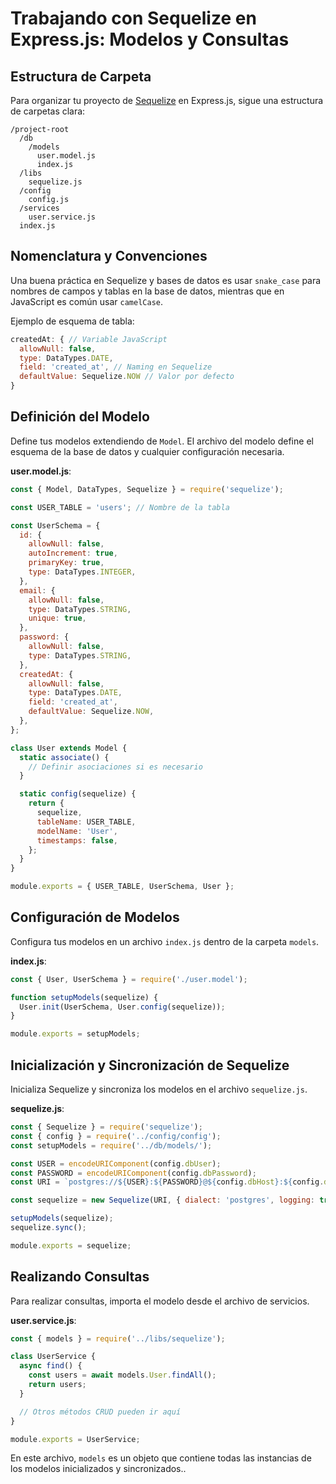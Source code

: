 # Trabajando con Sequelize en Express.js: Modelos y Consultas

## Estructura de Carpeta

Para organizar tu proyecto de [Sequelize](Uso%20de%20Sequelize%20ORM%20en%20Express.js.md) en Express.js, sigue una estructura de carpetas clara:

```
/project-root
  /db
    /models
      user.model.js
      index.js
  /libs
    sequelize.js
  /config
    config.js
  /services
    user.service.js
  index.js
```

## Nomenclatura y Convenciones

Una buena práctica en Sequelize y bases de datos es usar `snake_case` para nombres de campos y tablas en la base de datos, mientras que en JavaScript es común usar `camelCase`. 

Ejemplo de esquema de tabla:

```javascript
createdAt: { // Variable JavaScript
  allowNull: false,
  type: DataTypes.DATE,
  field: 'created_at', // Naming en Sequelize
  defaultValue: Sequelize.NOW // Valor por defecto
}
```

## Definición del Modelo

Define tus modelos extendiendo de `Model`. El archivo del modelo define el esquema de la base de datos y cualquier configuración necesaria.

**user.model.js**:

```javascript
const { Model, DataTypes, Sequelize } = require('sequelize');

const USER_TABLE = 'users'; // Nombre de la tabla

const UserSchema = {
  id: {
    allowNull: false,
    autoIncrement: true,
    primaryKey: true,
    type: DataTypes.INTEGER,
  },
  email: {
    allowNull: false,
    type: DataTypes.STRING,
    unique: true,
  },
  password: {
    allowNull: false,
    type: DataTypes.STRING,
  },
  createdAt: {
    allowNull: false,
    type: DataTypes.DATE,
    field: 'created_at',
    defaultValue: Sequelize.NOW,
  },
};

class User extends Model {
  static associate() {
    // Definir asociaciones si es necesario
  }

  static config(sequelize) {
    return {
      sequelize,
      tableName: USER_TABLE,
      modelName: 'User',
      timestamps: false,
    };
  }
}

module.exports = { USER_TABLE, UserSchema, User };
```

## Configuración de Modelos

Configura tus modelos en un archivo `index.js` dentro de la carpeta `models`.

**index.js**:

```javascript
const { User, UserSchema } = require('./user.model');

function setupModels(sequelize) {
  User.init(UserSchema, User.config(sequelize));
}

module.exports = setupModels;
```

## Inicialización y Sincronización de Sequelize

Inicializa Sequelize y sincroniza los modelos en el archivo `sequelize.js`.

**sequelize.js**:

```javascript
const { Sequelize } = require('sequelize');
const { config } = require('../config/config');
const setupModels = require('../db/models/');

const USER = encodeURIComponent(config.dbUser);
const PASSWORD = encodeURIComponent(config.dbPassword);
const URI = `postgres://${USER}:${PASSWORD}@${config.dbHost}:${config.dbPort}/${config.dbName}`;

const sequelize = new Sequelize(URI, { dialect: 'postgres', logging: true });

setupModels(sequelize);
sequelize.sync();

module.exports = sequelize;
```

## Realizando Consultas

Para realizar consultas, importa el modelo desde el archivo de servicios.

**user.service.js**:

```javascript
const { models } = require('../libs/sequelize');

class UserService {
  async find() {
    const users = await models.User.findAll();
    return users;
  }

  // Otros métodos CRUD pueden ir aquí
}

module.exports = UserService;
```

En este archivo, `models` es un objeto que contiene todas las instancias de los modelos inicializados y sincronizados..